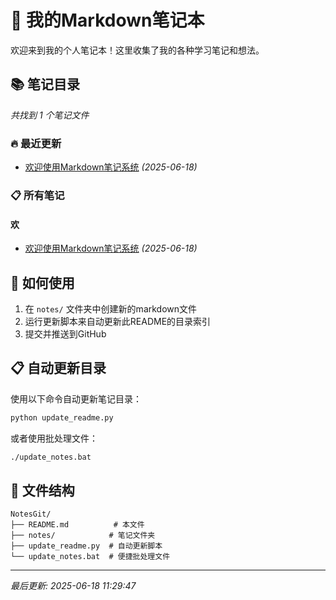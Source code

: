 # 📝 我的Markdown笔记本

欢迎来到我的个人笔记本！这里收集了我的各种学习笔记和想法。

## 📚 笔记目录

<!-- 笔记索引开始 -->
*共找到 1 个笔记文件*

### 🔥 最近更新

- [欢迎使用Markdown笔记系统](notes/示例笔记.md) *(2025-06-18)*

### 📋 所有笔记

#### 欢
- [欢迎使用Markdown笔记系统](notes/示例笔记.md) *(2025-06-18)*
<!-- 笔记索引结束 -->

## 🚀 如何使用

1. 在 `notes/` 文件夹中创建新的markdown文件
2. 运行更新脚本来自动更新此README的目录索引
3. 提交并推送到GitHub

## 📋 自动更新目录

使用以下命令自动更新笔记目录：

```bash
python update_readme.py
```

或者使用批处理文件：

```bash
./update_notes.bat
```

## 📁 文件结构

```
NotesGit/
├── README.md          # 本文件
├── notes/            # 笔记文件夹
├── update_readme.py  # 自动更新脚本
└── update_notes.bat  # 便捷批处理文件
```

---

*最后更新: 2025-06-18 11:29:47* 